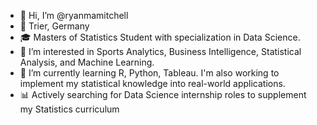 - 👋 Hi, I’m @ryanmamitchell
- 📍 Trier, Germany
- 🎓 Masters of Statistics Student with specialization in Data Science.
- 👀 I’m interested in Sports Analytics, Business Intelligence, Statistical Analysis, and Machine Learning.
- 🌱 I’m currently learning R, Python, Tableau. I'm also working to implement my statistical knowledge into real-world applications.
- 📊 Actively searching for Data Science internship roles to supplement my Statistics curriculum
<!---
ryanmamitchell/ryanmamitchell is a ✨ special ✨ repository because its `README.md` (this file) appears on your GitHub profile.
You can click the Preview link to take a look at your changes.
--->

